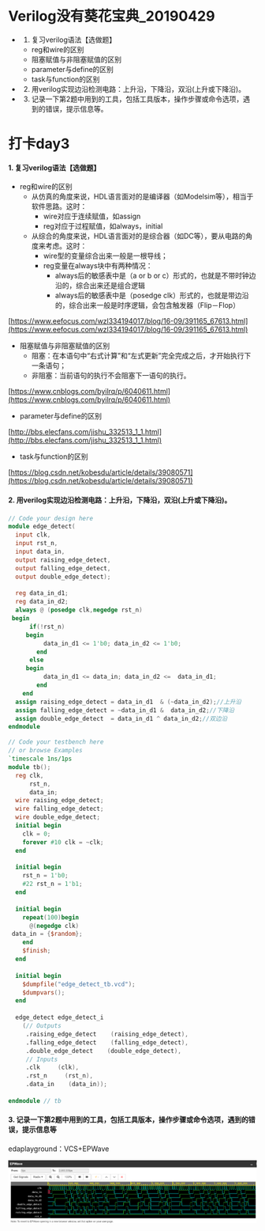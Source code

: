# Verilog没有葵花宝典_20190429

- 1. 复习verilog语法【选做题】
  - reg和wire的区别
  - 阻塞赋值与非阻塞赋值的区别
  - parameter与define的区别
  - task与function的区别
- 2. 用verilog实现边沿检测电路：上升沿，下降沿，双沿(上升或下降沿)。
- 3. 记录一下第2题中用到的工具，包括工具版本，操作步骤或命令选项，遇到的错误，提示信息等。


# 打卡day3

#### 1. 复习verilog语法【选做题】

- reg和wire的区别
  - 从仿真的角度来说，HDL语言面对的是编译器（如Modelsim等），相当于软件思路。这时：
    - wire对应于连续赋值，如assign
    - reg对应于过程赋值，如always，initial
  - 从综合的角度来说，HDL语言面对的是综合器（如DC等），要从电路的角度来考虑。这时：
    - wire型的变量综合出来一般是一根导线；
    - reg变量在always块中有两种情况：
      - always后的敏感表中是（a or b or c）形式的，也就是不带时钟边沿的，综合出来还是组合逻辑
      - always后的敏感表中是（posedge clk）形式的，也就是带边沿的，综合出来一般是时序逻辑，会包含触发器（Flip－Flop）
      
[https://www.eefocus.com/wzl334194017/blog/16-09/391165_67613.html](https://www.eefocus.com/wzl334194017/blog/16-09/391165_67613.html) 
 
- 阻塞赋值与非阻塞赋值的区别
  - 阻塞：在本语句中“右式计算”和“左式更新”完全完成之后，才开始执行下一条语句；
  - 非阻塞：当前语句的执行不会阻塞下一语句的执行。
  
[https://www.cnblogs.com/byilrq/p/6040611.html](https://www.cnblogs.com/byilrq/p/6040611.html)
  
- parameter与define的区别

[http://bbs.elecfans.com/jishu_332513_1_1.html](http://bbs.elecfans.com/jishu_332513_1_1.html)
  
- task与function的区别

[https://blog.csdn.net/kobesdu/article/details/39080571](https://blog.csdn.net/kobesdu/article/details/39080571)

#### 2. 用verilog实现边沿检测电路：上升沿，下降沿，双沿(上升或下降沿)。

```verilog
// Code your design here
module edge_detect(
  input clk,
  input rst_n, 
  input data_in, 
  output raising_edge_detect, 
  output falling_edge_detect, 
  output double_edge_detect);
  
  reg data_in_d1;
  reg data_in_d2;
  always @ (posedge clk,negedge rst_n)
 begin
      if(!rst_n)
     begin 
          data_in_d1 <= 1'b0; data_in_d2 <= 1'b0; 
        end 
      else
     begin 
          data_in_d1 <= data_in; data_in_d2 <=  data_in_d1;
        end 
    end 
  assign raising_edge_detect = data_in_d1  & (~data_in_d2);//上升沿
  assign falling_edge_detect = ~data_in_d1 &  data_in_d2;//下降沿
  assign double_edge_detect  = data_in_d1 ^ data_in_d2;//双边沿
endmodule
```

```verilog
// Code your testbench here
// or browse Examples
`timescale 1ns/1ps
module tb();
  reg clk,
      rst_n,
      data_in;
  wire raising_edge_detect;
  wire falling_edge_detect;
  wire double_edge_detect;
  initial begin
    clk = 0;
    forever #10 clk = ~clk;
  end
  
  initial begin
    rst_n = 1'b0;
    #22 rst_n = 1'b1;
  end
  
  initial begin
    repeat(100)begin
      @(negedge clk)
 data_in = {$random};
    end
    $finish;
  end
  
  initial begin
    $dumpfile("edge_detect_tb.vcd");
    $dumpvars();
  end
  
  edge_detect edge_detect_i
    (// Outputs
     .raising_edge_detect    (raising_edge_detect),
     .falling_edge_detect    (falling_edge_detect),
     .double_edge_detect    (double_edge_detect),
     // Inputs
     .clk     (clk),
     .rst_n     (rst_n),
     .data_in    (data_in));
  
endmodule // tb
```

#### 3. 记录一下第2题中用到的工具，包括工具版本，操作步骤或命令选项，遇到的错误，提示信息等

edaplayground：VCS+EPWave

![边沿检测sim](https://github.com/TiankUo105/Digital_Front_End_Verilog/blob/master/picture/day3/边沿检测sim.png)


